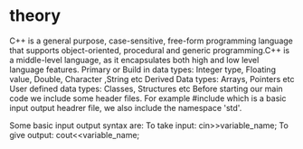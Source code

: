 # theory
C++ is a general purpose, case-sensitive, free-form programming language that supports object-oriented, procedural and generic programming.C++ is a middle-level language, 
as it encapsulates both high and low level language features.
Primary or Build in data types: Integer type, Floating value, Double, Character ,String etc
Derived Data types: Arrays, Pointers etc
User defined data types: Classes, Structures etc
Before starting our main code we include some header files. For example #include which is a basic input output headrer file, we also include the namespace 'std'.

Some basic input output syntax are: To take input: cin>>variable_name; To give output:  cout<<variable_name;


